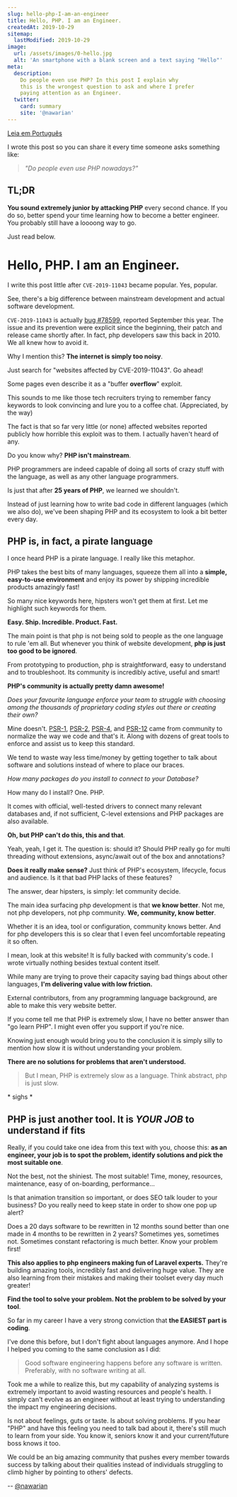 ```yaml
---
slug: hello-php-I-am-an-engineer
title: Hello, PHP. I am an Engineer.
createdAt: 2019-10-29
sitemap:
  lastModified: 2019-10-29
image:
  url: /assets/images/0-hello.jpg
  alt: 'An smartphone with a blank screen and a text saying "Hello"'
meta:
  description:
    Do people even use PHP? In this post I explain why
    this is the wrongest question to ask and where I prefer
    paying attention as an Engineer.
  twitter:
    card: summary
    site: '@nawarian'
---
```


[Leia em Português](/br/edicao/ola-php-eu-sou-um-engenheiro)

I wrote this post so you can share it every time someone asks
something like:
> _"Do people even use PHP nowadays?"_

## TL;DR

**You sound extremely junior by attacking PHP** every second chance.
If you do so, better spend your time learning how to become a better
engineer. You probably still have a loooong way to go.

Just read below.

# Hello, PHP. I am an Engineer.

I write this post little after `CVE-2019-11043` became popular. Yes,
popular.

See, there's a big difference between mainstream development and
actual software development.

`CVE-2019-11043` is actually [bug #78599](https://bugs.php.net/bug.php?id=78599),
reported September this year. The issue and its prevention were
explicit since the beginning, their patch and release came shortly
after. In fact, php developers saw this back in 2010. We all knew
how to avoid it.

Why I mention this? **The internet is simply too noisy**.

Just search for "websites affected by CVE-2019-11043". Go ahead!

Some pages even describe it as a "buffer **overflow**" exploit.

This sounds to me like those tech recruiters trying to remember
fancy keywords to look convincing and lure you to a coffee chat.
(Appreciated, by the way)

The fact is that so far very little (or none) affected websites
reported publicly how horrible this exploit was to them. I
actually haven't heard of any.

Do you know why? **PHP isn't mainstream**.

PHP programmers are indeed capable of doing all sorts of crazy
stuff with the language, as well as any other language programmers.

Is just that after **25 years of PHP**, we learned we shouldn't.

Instead of just learning how to write bad code in different
languages (which we also do), we've been shaping PHP and its
ecosystem to look a bit better every day.

## PHP is, in fact, a pirate language

I once heard PHP is a pirate language. I really like this
metaphor.

PHP takes the best bits of many languages, squeeze them all
into a **simple, easy-to-use environment** and enjoy its power by
shipping incredible products amazingly fast!

So many nice keywords here, hipsters won't get them at first.
Let me highlight such keywords for them.

**Easy. Ship. Incredible. Product. Fast.**

The main point is that php is not being sold to people as the
one language to rule 'em all. But whenever you think of website
development, **php is just too good to be ignored**.

From prototyping to production, php is straightforward, easy to
understand and to troubleshoot. Its community is incredibly
active, useful and smart!

**PHP's community is actually pretty damn awesome!**

_Does your favourite language enforce your team to struggle with
choosing among the thousands of proprietary coding styles out
there or creating their own?_

Mine doesn't. [PSR-1](https://www.php-fig.org/psr/psr-1/),
[PSR-2](https://www.php-fig.org/psr/psr-2/),
[PSR-4](https://www.php-fig.org/psr/psr-4/),
and [PSR-12](https://www.php-fig.org/psr/psr-12/) came from
community to normalize the way we code and that's it. Along with
dozens of great tools to enforce and assist us to keep this standard.

We tend to waste way less time/money by getting together to talk
about software and solutions instead of where to place our braces.

_How many packages do you install to connect to your Database?_

How many do I install? One. PHP.

It comes with official, well-tested drivers to connect many relevant
databases and, if not sufficient, C-level extensions and PHP
packages are also available.

**Oh, but PHP can't do this, this and that**.

Yeah, yeah, I get it. The question is: should it? Should PHP
really go for multi threading without extensions, async/await
out of the box and annotations?

**Does it really make sense?** Just think of PHP's ecosystem,
lifecycle, focus and audience. Is it that bad PHP lacks of these
features?

The answer, dear hipsters, is simply: let community decide.

The main idea surfacing php development is that **we know
better**. Not me, not php developers, not php community. **We,
community, know better**.

Whether it is an idea, tool or configuration, community
knows better. And for php developers this is so clear that I
even feel uncomfortable repeating it so often.

I mean, look at this website! It is fully backed with
community's code. I wrote virtually nothing besides textual
content itself.

While many are trying to prove their capacity saying bad things
about other languages, **I'm delivering value with low friction.**

External contributors, from any programming language
background, are able to make this very website better.

If you come tell me that PHP is extremely slow, I have no better
answer than "go learn PHP". I might even offer you support if
you're nice.

Knowing just enough would bring you to the conclusion it is simply
silly to mention how slow it is without understanding your problem.

**There are no solutions for problems that aren't understood.** 

> But I mean, PHP is extremely slow as a language.
> Think abstract, php is just slow.

\* sighs *

## PHP is just another tool. It is _YOUR JOB_ to understand if fits

Really, if you could take one idea from this text with you, choose
this: **as an engineer, your job is to spot the problem, identify
solutions and pick the most suitable one**.

Not the best, not the shiniest. The most suitable! Time, money,
resources, maintenance, easy of on-boarding, performance...

Is that animation transition so important, or does SEO talk
louder to your business? Do you really need to keep state in
order to show one pop up alert?

Does a 20 days software to be rewritten in 12 months sound
better than one made in 4 months to be rewritten in 2 years?
Sometimes yes, sometimes not. Sometimes constant refactoring is much
better. Know your problem first!

**This also applies to php engineers making fun of Laravel experts.**
They're building amazing tools, incredibly fast and delivering huge
value. They are also learning from their mistakes and making their
toolset every day much greater!

**Find the tool to solve your problem. Not the problem to be
solved by your tool**.

So far in my career I have a very strong conviction that **the
EASIEST part is coding**.

I've done this before, but I don't fight about languages anymore.
And I hope I helped you coming to the same conclusion as I did:

> Good software engineering happens before any software is written.
> Preferably, with no software writing at all.

Took me a while to realize this, but my capability of analyzing systems
is extremely important to avoid wasting resources and people's
health. I simply can't evolve as an engineer without at least trying to
understanding the impact my engineering decisions.

Is not about feelings, guts or taste. Is about solving problems.
If you hear "PHP" and have this feeling you need to talk bad about
it, there's still much to learn from your side. You know it,
seniors know it and your current/future boss knows it too.

We could be an big amazing community that pushes every member
towards success by talking about their qualities instead of
individuals struggling to climb higher by pointing to others' defects.

<div class="align-right">
  --
  <a href="https://twitter.com/nawarian">
    @nawarian
  </a>
</div>
